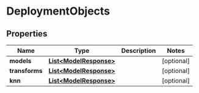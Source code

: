 

# DeploymentObjects

## Properties

Name | Type | Description | Notes
------------ | ------------- | ------------- | -------------
**models** | [**List&lt;ModelResponse&gt;**](ModelResponse.md) |  |  [optional]
**transforms** | [**List&lt;ModelResponse&gt;**](ModelResponse.md) |  |  [optional]
**knn** | [**List&lt;ModelResponse&gt;**](ModelResponse.md) |  |  [optional]




